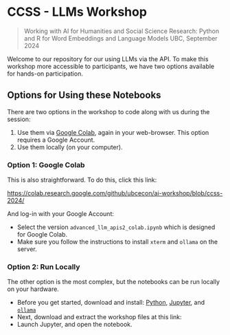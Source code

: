 # CCSS - LLMs Workshop
> Working with AI for Humanities and Social Science Research: Python and R for Word Embeddings and Language Models
> UBC, September 2024

Welcome to our repository for our using LLMs via the API.  To make this workshop more accessible to participants, we have two options available for hands-on participation.

## Options for Using these Notebooks

There are two options in the workshop to code along with us during the session:

1.  Use them via [Google Colab](https://colab.google/), again in your web-browser.  This option requires a Google Account.
2.  Use them locally (on your computer).

### Option 1: Google Colab

This is also straightforward.  To do this, click this link:

<https://colab.research.google.com/github/ubcecon/ai-workshop/blob/ccss-2024/>

And log-in with your Google Account:

* Select the version `advanced_llm_apis2_colab.ipynb` which is designed for Google Colab.
* Make sure you follow the instructions to install `xterm` and `ollama` on the server.

### Option 2: Run Locally

The other option is the most complex, but the notebooks can be run locally on your hardware.

* Before you get started, download and install: [Python](https://www.python.org/downloads/), [Jupyter](https://jupyter.org/install), and [`ollama`](https://ollama.com/download)
* Next, download and extract the workshop files at this link: 
* Launch Jupyter, and open the notebook.